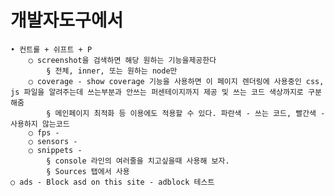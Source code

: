 # 개발자도구에서
	• 컨트롤 + 쉬프트 + P 
		○ screenshot을 검색하면 해당 원하는 기능을제공한다
			§ 전체, inner, 또는 원하는 node만
		○ coverage - show coverage 기능을 사용하면 이 페이지 렌더링에 사용중인 css, js 파일을 알려주는데 쓰는부분과 안쓰는 퍼센테이지까지 제공 및 쓰는 코드 색상까지로 구분해줌
			§ 메인페이지 최적화 등 이용에도 적용할 수 있다. 파란색 - 쓰는 코드, 빨간색 - 사용하지 않는코드
		○ fps - 
		○ sensors - 
		○ snippets - 
			§ console 라인의 여러줄을 치고싶을때 사용해 보자.
			§ Sources 탭에서 사용
    ○ ads - Block asd on this site - adblock 테스트
